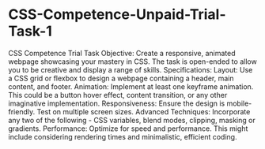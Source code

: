 # CSS-Competence-Unpaid-Trial-Task-1
CSS Competence Trial Task
Objective: Create a responsive, animated webpage showcasing your mastery in CSS. The task is open-ended to allow you to be creative and display a range of skills.
Specifications:
Layout: Use a CSS grid or flexbox to design a webpage containing a header, main content, and footer.
Animation: Implement at least one keyframe animation. This could be a button hover effect, content transition, or any other imaginative implementation.
Responsiveness: Ensure the design is mobile-friendly. Test on multiple screen sizes.
Advanced Techniques: Incorporate any two of the following - CSS variables, blend modes, clipping, masking or gradients.
Performance: Optimize for speed and performance. This might include considering rendering times and minimalistic, efficient coding.

